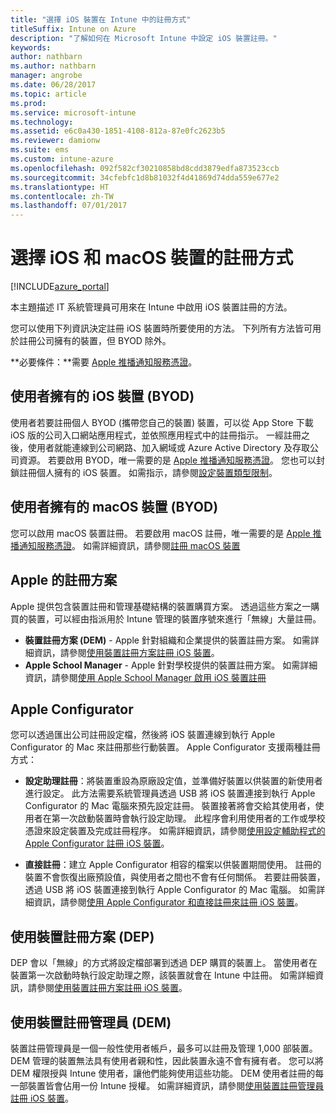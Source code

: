 ```yaml
---
title: "選擇 iOS 裝置在 Intune 中的註冊方式"
titleSuffix: Intune on Azure
description: "了解如何在 Microsoft Intune 中設定 iOS 裝置註冊。"
keywords: 
author: nathbarn
ms.author: nathbarn
manager: angrobe
ms.date: 06/28/2017
ms.topic: article
ms.prod: 
ms.service: microsoft-intune
ms.technology: 
ms.assetid: e6c0a430-1851-4108-812a-87e0fc2623b5
ms.reviewer: damionw
ms.suite: ems
ms.custom: intune-azure
ms.openlocfilehash: 092f582cf30210858bd8cdd3879edfa873523ccb
ms.sourcegitcommit: 34cfebfc1d8b81032f4d41869d74dda559e677e2
ms.translationtype: HT
ms.contentlocale: zh-TW
ms.lasthandoff: 07/01/2017
---
```

# <a name="choose-how-to-enroll-ios-and-macos-devices"></a>選擇 iOS 和 macOS 裝置的註冊方式

[!INCLUDE[azure_portal](./includes/azure_portal.md)]

本主題描述 IT 系統管理員可用來在 Intune 中啟用 iOS 裝置註冊的方法。

您可以使用下列資訊決定註冊 iOS 裝置時所要使用的方法。 下列所有方法皆可用於註冊公司擁有的裝置，但 BYOD 除外。

**必要條件：**需要 [Apple 推播通知服務憑證](apple-mdm-push-certificate-get.md)。

## <a name="user-owned-ios-devices-byod"></a>使用者擁有的 iOS 裝置 (BYOD)

使用者若要註冊個人 BYOD (攜帶您自己的裝置) 裝置，可以從 App Store 下載 iOS 版的公司入口網站應用程式，並依照應用程式中的註冊指示。 一經註冊之後，使用者就能連線到公司網路、加入網域或 Azure Active Directory 及存取公司資源。 若要啟用 BYOD，唯一需要的是 [Apple 推播通知服務憑證](apple-mdm-push-certificate-get.md)。 您也可以封鎖註冊個人擁有的 iOS 裝置。 如需指示，請參閱[設定裝置類型限制](enrollment-restrictions-set.md)。

## <a name="user-owned-macos-devices-byod"></a>使用者擁有的 macOS 裝置 (BYOD)

您可以啟用 macOS 裝置註冊。 若要啟用 macOS 註冊，唯一需要的是 [Apple 推播通知服務憑證](apple-mdm-push-certificate-get.md)。 如需詳細資訊，請參閱[註冊 macOS 裝置](./macos-enroll.md)

## <a name="enrollment-program-with-apple"></a>Apple 的註冊方案
Apple 提供包含裝置註冊和管理基礎結構的裝置購買方案。 透過這些方案之一購買的裝置，可以經由指派用於 Intune 管理的裝置序號來進行「無線」大量註冊。

- **裝置註冊方案 (DEM)** - Apple 針對組織和企業提供的裝置註冊方案。 如需詳細資訊，請參閱[使用裝置註冊方案註冊 iOS 裝置](device-enrollment-program-enroll-ios.md)。
- **Apple School Manager** - Apple 針對學校提供的裝置註冊方案。 如需詳細資訊，請參閱[使用 Apple School Manager 啟用 iOS 裝置註冊](apple-school-manager-set-up-ios.md)

## <a name="apple-configurator"></a>Apple Configurator

您可以透過匯出公司註冊設定檔，然後將 iOS 裝置連線到執行 Apple Configurator 的 Mac 來註冊那些行動裝置。 Apple Configurator 支援兩種註冊方式：

- **設定助理註冊**：將裝置重設為原廠設定值，並準備好裝置以供裝置的新使用者進行設定。 此方法需要系統管理員透過 USB 將 iOS 裝置連接到執行 Apple Configurator 的 Mac 電腦來預先設定註冊。 裝置接著將會交給其使用者，使用者在第一次啟動裝置時會執行設定助理。 此程序會利用使用者的工作或學校憑證來設定裝置及完成註冊程序。 如需詳細資訊，請參閱[使用設定輔助程式的 Apple Configurator 註冊 iOS 裝置](apple-configurator-setup-assistant-enroll-ios.md)。

- **直接註冊**：建立 Apple Configurator 相容的檔案以供裝置期間使用。 註冊的裝置不會恢復出廠預設值，與使用者之間也不會有任何關係。 若要註冊裝置，透過 USB 將 iOS 裝置連接到執行 Apple Configurator 的 Mac 電腦。 如需詳細資訊，請參閱[使用 Apple Configurator 和直接註冊來註冊 iOS 裝置](apple-configurator-direct-enroll-ios.md)。

## <a name="use-the-device-enrollment-program-dep"></a>使用裝置註冊方案 (DEP)

DEP 會以「無線」的方式將設定檔部署到透過 DEP 購買的裝置上。 當使用者在裝置第一次啟動時執行設定助理之際，該裝置就會在 Intune 中註冊。 如需詳細資訊，請參閱[使用裝置註冊方案註冊 iOS 裝置](device-enrollment-program-enroll-ios.md)。

## <a name="use-the-device-enrollment-manager-dem"></a>使用裝置註冊管理員 (DEM)
裝置註冊管理員是一個一般性使用者帳戶，最多可以註冊及管理 1,000 部裝置。 DEM 管理的裝置無法具有使用者親和性，因此裝置永遠不會有擁有者。 您可以將 DEM 權限授與 Intune 使用者，讓他們能夠使用這些功能。 DEM 使用者註冊的每一部裝置皆會佔用一份 Intune 授權。 如需詳細資訊，請參閱[使用裝置註冊管理員註冊 iOS 裝置](device-enrollment-manager-enroll.md)。
